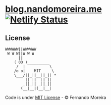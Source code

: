 # [blog.nandomoreira.me](https://blog.nandomoreira.me) [![Netlify Status](https://api.netlify.com/api/v1/badges/684b12d3-24f6-4e1c-b24f-fc2078572b38/deploy-status)](https://app.netlify.com/sites/blogdonando/deploys)

## License

```
WWWWWW||WWWWWW
 W W W||W W W
      ||
    ( OO )__________
     /  |           \
    /o o|    MIT     \
    \___/||_||__||_|| *
         || ||  || ||
        _||_|| _||_||
       (__|__|(__|__|
```

Code is under [MIT License](/LICENSE) - © Fernando Moreira
